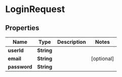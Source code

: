 
# LoginRequest

## Properties
Name | Type | Description | Notes
------------ | ------------- | ------------- | -------------
**userId** | **String** |  | 
**email** | **String** |  |  [optional]
**password** | **String** |  | 



